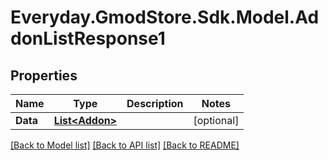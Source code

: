 # Everyday.GmodStore.Sdk.Model.AddonListResponse1
## Properties

Name | Type | Description | Notes
------------ | ------------- | ------------- | -------------
**Data** | [**List&lt;Addon&gt;**](Addon.md) |  | [optional] 

[[Back to Model list]](../README.md#documentation-for-models) [[Back to API list]](../README.md#documentation-for-api-endpoints) [[Back to README]](../README.md)

